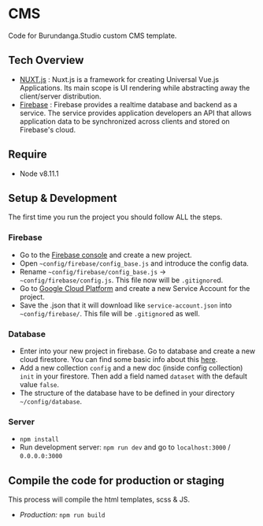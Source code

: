 # CMS

Code for Burundanga.Studio custom CMS template.

## Tech Overview
- [NUXT.js](https://nuxtjs.org//) : Nuxt.js is a framework for creating Universal Vue.js Applications. Its main scope is UI rendering while abstracting away the client/server distribution.
- [Firebase](https://firebase.google.com/) : Firebase provides a realtime database and backend as a service. The service provides application developers an API that allows application data to be synchronized across clients and stored on Firebase's cloud.
## Require
- Node v8.11.1

## Setup & Development
The first time you run the project you should follow ALL the steps.

### Firebase
- Go to the [Firebase console](https://console.firebase.google.com/) and create a new project.
- Open `~config/firebase/config_base.js` and introduce the config data.
- Rename `~config/firebase/config_base.js` -> `~config/firebase/config.js`. This file now will be `.gitignore`d.
- Go to [Google Cloud Platform](https://console.cloud.google.com/projectselector/iam-admin/serviceaccounts) and create a new Service Account for the project. 
- Save the .json that it will download like `service-account.json` into `~config/firebase/`. This file will be `.gitignore`d as well.

### Database
- Enter into your new project in firebase. Go to database and create a new cloud firestore. You can find some basic info about this [here](https://firebase.google.com/docs/firestore/quickstart).
- Add a new collection `config` and a new doc (inside config collection) `init` in your firestore. Then add a field named `dataset` with the default value `false`.
- The structure of the database have to be defined in your directory `~/config/database`.

### Server
- `npm install`
- Run development server: `npm run dev` and go to `localhost:3000` / `0.0.0.0:3000`

## Compile the code for production or staging
This process will compile the html templates, scss & JS.
- *Production:* `npm run build`
